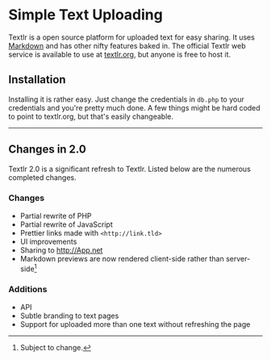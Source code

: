 # Simple Text Uploading

Textlr is a open source platform for uploaded text for easy sharing. It uses [Markdown](http://daringfireball.net/projects/markdown/) and has other nifty features baked in. The official Textlr web service is available to use at [textlr.org](http://textlr.org/), but anyone is free to host it.

## Installation

Installing it is rather easy. Just change the credentials in `db.php` to your credentials and you're pretty much done. A few things might be hard coded to point to textlr.org, but that's easily changeable.

___________


## Changes in 2.0

Textlr 2.0 is a significant refresh to Textlr. Listed below are the numerous completed changes.

### Changes
* Partial rewrite of PHP
* Partial rewrite of JavaScript
* Prettier links made with `<http://link.tld>`
* UI improvements
* Sharing to <http://App.net>
* Markdown previews are now rendered client-side rather than server-side[^1]

### Additions
* API
* Subtle branding to text pages
* Support for uploaded more than one text without refreshing the page


[^1]: Subject to change.